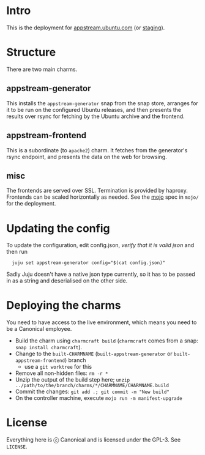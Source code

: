 # Intro

This is the deployment for [appstream.ubuntu.com](https://appstream.ubuntu.com)
(or [staging](https://appstream.staging.ubuntu.com)).

# Structure

There are two main charms.

## appstream-generator

This installs the `appstream-generator` snap from the snap store, arranges for
it to be run on the configured Ubuntu releases, and then presents the results
over rsync for fetching by the Ubuntu archive and the frontend.

## appstream-frontend

This is a subordinate (to `apache2`) charm. It fetches from the generator's
rsync endpoint, and presents the data on the web for browsing.

## misc

The frontends are served over SSL. Termination is provided by haproxy. Frontends
can be scaled horizontally as needed. See the [mojo](https://mojo.canonical.com)
spec in `mojo/` for the deployment.

# Updating the config

To update the configuration, edit config.json, *verify that it is valid json*
and then run

```shell
  juju set appstream-generator config="$(cat config.json)"
```

Sadly Juju doesn't have a native json type currently, so it has to be passed in
as a string and deserialised on the other side.

# Deploying the charms

You need to have access to the live environment, which means you need to be a
Canonical employee.

  * Build the charm using `charmcraft build` (`charmcraft` comes from a snap:
    `snap install charmcraft`).
  * Change to the `built-CHARMNAME` (`built-appstream-generator` or
    `built-appstream-frontend`) branch
    * use a `git worktree` for this
  * Remove all non-hidden files: `rm -r *`
  * Unzip the output of the build step here; `unzip ../path/to/the/branch/charms/*/CHARMNAME/CHARMNAME.build`
  * Commit the changes: `git add .; git commit -m "New build"`
  * On the controller machine, execute `mojo run -m manifest-upgrade`

# License

Everything here is ⓒ Canonical and is licensed under the GPL-3. See `LICENSE`.
